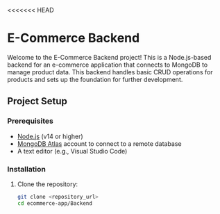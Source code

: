 <<<<<<< HEAD
# E-Commerce Backend

Welcome to the E-Commerce Backend project! This is a Node.js-based backend for an e-commerce application that connects to MongoDB to manage product data. This backend handles basic CRUD operations for products and sets up the foundation for further development.

## Project Setup

### Prerequisites
- [Node.js](https://nodejs.org/) (v14 or higher)
- [MongoDB Atlas](https://www.mongodb.com/cloud/atlas) account to connect to a remote database
- A text editor (e.g., Visual Studio Code)

### Installation

1. Clone the repository:

   ```bash
   git clone <repository_url>
   cd ecommerce-app/Backend

